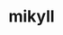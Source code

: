 ---
title: mikyll
github: https://github.com/mikyll
mode: light
transition: 1s
score: 89.6
archetype:
- Code
- Innovative
- Little Bit of Everything
- Badges | Tags | Icons
- Editor’s Choice
---